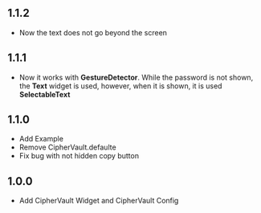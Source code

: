 ## 1.1.2
* Now the text does not go beyond the screen

## 1.1.1
* Now it works with **GestureDetector**. While the password is not shown, the **Text** widget is used, however, when it is shown, it is used **SelectableText**

## 1.1.0

* Add Example
* Remove CipherVault.defaulte
* Fix bug with not hidden copy button


## 1.0.0

* Add CipherVault Widget and CipherVault Config

